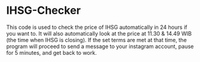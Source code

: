 # IHSG-Checker

This code is used to check the price of IHSG automatically in 24 hours if you want to. It will also automatically look at the price at 11.30 & 14.49 WIB (the time when IHSG is closing). If the set terms are met at that time, the program will proceed to send a message to your instagram account, pause for 5 minutes, and get back to work.
